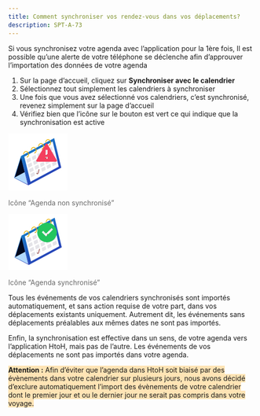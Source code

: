 ```yaml
---
title: Comment synchroniser vos rendez-vous dans vos déplacements?
description: SPT-A-73
---
```


Si vous synchronisez votre agenda avec l’application pour la 1ère fois, Il est possible qu’une alerte de votre téléphone se déclenche afin d’approuver l’importation des données de votre agenda

1. Sur la page d’accueil, cliquez sur **Synchroniser avec le calendrier**
2. Sélectionnez tout simplement les calendriers à synchroniser
3. Une fois que vous avez sélectionné vos calendriers, c’est synchronisé, revenez simplement sur la page d’accueil
4. Vérifiez bien que l’icône sur le bouton est vert ce qui indique que la synchronisation est active

![](./images/unsynced-calendar.jpeg)

<span style="color:dimgray;">Icône “Agenda non synchronisé”</span>

![](./images/synced-calendar.jpeg)

<span style="color:dimgray;">Icône “Agenda synchronisé”</span>



Tous les événements de vos calendriers synchronisés sont importés automatiquement, et sans action requise de votre part, dans vos déplacements existants uniquement. Autrement dit, les événements sans déplacements préalables aux mêmes dates ne sont pas importés.

Enfin, la synchronisation est effective dans un sens, de votre agenda vers l’application HtoH, mais pas de l’autre. Les événements de vos déplacements ne sont pas importés dans votre agenda.

<span style="background-color:moccasin;">**Attention :**</span><span style="background-color:moccasin;"> Afin d’éviter que l’agenda dans HtoH soit biaisé par des évènements dans votre calendrier sur plusieurs jours, nous avons décidé d’exclure automatiquement l’import des évènements de votre calendrier dont le premier jour et ou le dernier jour ne serait pas compris dans votre voyage.</span>